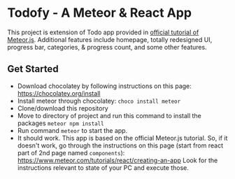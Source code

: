 # Todofy - A Meteor & React App
This project is extension of Todo app provided in [official tutorial of Meteor.js](https://www.meteor.com/tutorials/react/creating-an-app). Additional features include homepage, totally redesigned UI, progress bar, categories, & progress count, and some other features.

## Get Started
* Download chocolatey by following instructions on this page: https://chocolatey.org/install
* Install meteor through chocolatey: `choco install meteor`
* Clone/download this repository
* Move to directory of project and run this command to install the packages `meteor npm install`
* Run command `meteor` to start the app.
* It should work. This app is based on the official Meteor.js tutorial. So, if it doesn't work, go through the instructions on this page (start from react part of 2nd page named `components`): https://www.meteor.com/tutorials/react/creating-an-app
Look for the instructions relevant to state of your PC and execute those.